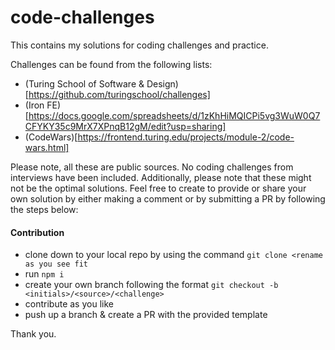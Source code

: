 # code-challenges
This contains my solutions for coding challenges and practice.

Challenges can be found from the following lists: 
- (Turing School of Software & Design)[https://github.com/turingschool/challenges]
- (Iron FE)[https://docs.google.com/spreadsheets/d/1zKhHiMQICPi5vg3WuW0Q7CFYKY35c9MrX7XPnqB12gM/edit?usp=sharing]
- (CodeWars)[https://frontend.turing.edu/projects/module-2/code-wars.html]

Please note, all these are public sources. No coding challenges from interviews have been included. Additionally, please note that these might not be the optimal solutions. Feel free to create to provide or share your own solution by either making a comment or by submitting a PR by following the steps below: 

#### Contribution
- clone down to your local repo by using the command `git clone <rename as you see fit`
- run `npm i`
- create your own branch following the format `git checkout -b <initials>/<source>/<challenge>`
- contribute as you like
- push up a branch & create a PR with the provided template

Thank you. 
